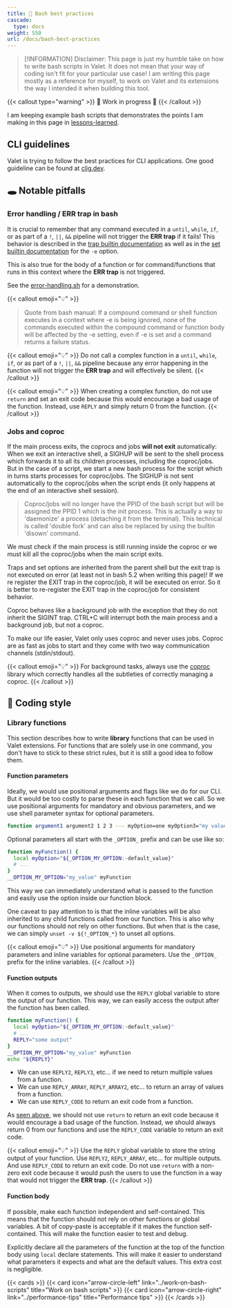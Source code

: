 ```yaml
---
title: 💅 Bash best practices
cascade:
  type: docs
weight: 550
url: /docs/bash-best-practices
---
```


> [!INFORMATION]
> Disclaimer: This page is just my humble take on how to write bash scripts in Valet. It does not mean that your way of coding isn't fit for your particular use case!
> I am writing this page mostly as a reference for myself, to work on Valet and its extensions the way I intended it when building this tool.

{{< callout type="warning" >}}
🚧 Work in progress 🚧
{{< /callout >}}

I am keeping example bash scripts that demonstrates the points I am making in this page in [lessons-learned][lessons-learned].

## CLI guidelines

Valet is trying to follow the best practices for CLI applications. One good guideline can be found at [clig.dev][cliGuidelineReference].

## 🕳️ Notable pitfalls

### Error handling / ERR trap in bash

It is crucial to remember that any command executed in a `until`, `while`, `if`, or as part of a `!`, `||`, `&&` pipeline will not trigger the **ERR trap** if it fails! This behavior is described in the [trap builtin documentation](https://www.gnu.org/software/bash/manual/bash.html#index-trap) as well as in the [set builtin documentation](https://www.gnu.org/software/bash/manual/bash.html#The-Set-Builtin-1) for the `-e` option.

This is also true for the body of a function or for command/functions that runs in this context where the **ERR trap** is not triggered.

See the [error-handling.sh][error-handling] for a demonstration.

{{< callout emoji="💡" >}}

> Quote from bash manual: If a compound command or shell function executes in a context where -e is being ignored, none of the commands executed within the compound command or function body will be affected by the -e setting, even if -e is set and a command returns a failure status.

{{< callout emoji="💡" >}}
Do not call a complex function in a `until`, `while`, `if`, or as part of a `!`, `||`, `&&` pipeline because any error happening in the function will not trigger the **ERR trap** and will effectively be silent.
{{< /callout >}}

{{< callout emoji="💡" >}}
When creating a complex function, do not use `return` and set an exit code because this would encourage a bad usage of the function. Instead, use `REPLY` and simply return 0 from the function. 
{{< /callout >}}

### Jobs and coproc

If the main process exits, the coprocs and jobs **will not exit** automatically: When we exit an interactive shell, a SIGHUP will be sent to the shell process which forwards it to all its children processes, including the coproc/jobs. But in the case of a script, we start a new bash process for the script which in turns starts processes for coproc/jobs. The SIGHUP is not sent automatically to the coproc/jobs when the script ends (it only happens at the end of an interactive shell session).

> Coproc/jobs will no longer have the PPID of the bash script but will be assigned the PPID 1 which is the init process. This is actually a way to 'daemonize' a process (detaching it from the terminal). This technical is called 'double fork' and can also be replaced by using the builtin 'disown' command.

We must check if the main process is still running inside the coproc or we must kill all the coproc/jobs when the main script exits.

Traps and set options are inherited from the parent shell but the exit trap is not executed on error (at least not in bash 5.2 when writing this page)! If we re register the EXIT trap in the coproc/job, it will be executed on error. So it is better to re-register the EXIT trap in the coproc/job for consistent behavior.

Coproc behaves like a background job with the exception that they do not inherit the SIGINT trap. CTRL+C will interrupt both the main process and a background job, but not a coproc.

To make our life easier, Valet only uses coproc and never uses jobs. Coproc are as fast as jobs to start and they come with two way communication channels (stdin/stdout).

{{< callout emoji="💡" >}}
For background tasks, always use the [coproc](../libraries/coproc) library which correctly handles all the subtleties of correctly managing a coproc.
{{< /callout >}}

## 🎨 Coding style

### Library functions

This section describes how to write **library** functions that can be used in Valet extensions. For functions that are solely use in one command, you don't have to stick to these strict rules, but it is still a good idea to follow them.

#### Function parameters

Ideally, we would use positional arguments and flags like we do for our CLI. But it would be too costly to parse these in each function that we call. So we use positional arguments for mandatory and obvious parameters, and we use shell parameter syntax for optional parameters.

```bash
function argument1 argument2 1 2 3 --- myOption=one myOption3="my value"
```


Optional parameters all start with the `_OPTION_` prefix and can be use like so:

```bash
function myFunction() {
  local myOption="${_OPTION_MY_OPTION:-default_value}"
  # ...
}
__OPTION_MY_OPTION="my_value" myFunction
```

This way we can immediately understand what is passed to the function and easily use the option inside our function block.

One caveat to pay attention to is that the inline variables will be also inherited to any child functions called from our function. This is also why our functions should not rely on other functions. But when that is the case, we can simply `unset -v ${!_OPTION_*}` to unset all options.

{{< callout emoji="💡" >}}
Use positional arguments for mandatory parameters and inline variables for optional parameters. Use the `_OPTION_` prefix for the inline variables.
{{< /callout >}}

#### Function outputs

When it comes to outputs, we should use the `REPLY` global variable to store the output of our function. This way, we can easily access the output after the function has been called.

```bash
function myFunction() {
  local myOption="${_OPTION_MY_OPTION:-default_value}"
  # ...
  REPLY="some output"
}
__OPTION_MY_OPTION="my_value" myFunction
echo "${REPLY}"
```

- We can use `REPLY2`, `REPLY3`, etc... if we need to return multiple values from a function.
- We can use `REPLY_ARRAY`, `REPLY_ARRAY2`, etc... to return an array of values from a function.
- We can use `REPLY_CODE` to return an exit code from a function.

As [seen above](#error-handling--err-trap-in-bash), we should not use `return` to return an exit code because it would encourage a bad usage of the function. Instead, we should always return 0 from our functions and use the `REPLY_CODE` variable to return an exit code.

{{< callout emoji="💡" >}}
Use the `REPLY` global variable to store the string output of your function. Use `REPLY2`, `REPLY_ARRAY`, etc... for multiple outputs. And use `REPLY_CODE` to return an exit code. Do not use `return` with a non-zero exit code because it would push the users to use the function in a way that would not trigger the **ERR trap**.
{{< /callout >}}

#### Function body

If possible, make each function independent and self-contained. This means that the function should not rely on other functions or global variables. A bit of copy-paste is acceptable if it makes the function self-contained. This will make the function easier to test and debug.

Explicitly declare all the parameters of the function at the top of the function body using `local` declare statements. This will make it easier to understand what parameters it expects and what are the default values. This extra cost is negligible.

{{< cards >}}
  {{< card icon="arrow-circle-left" link="../work-on-bash-scripts" title="Work on bash scripts" >}}
  {{< card icon="arrow-circle-right" link="../performance-tips" title="Performance tips" >}}
{{< /cards >}}

[lessons-learned]: https://github.com/jcaillon/valet/tree/main/lessons-learned
[error-handling]: https://github.com/jcaillon/valet/tree/main/lessons-learned/error-handling.sh
[cliGuidelineReference]: https://clig.dev/
